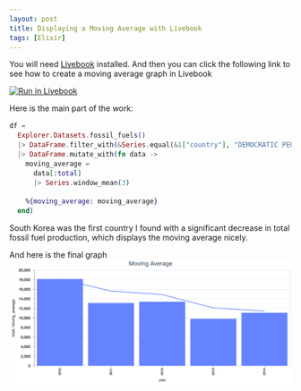 ```yaml
---
layout: post
title: Displaying a Moving Average with Livebook
tags: [Elixir]
---
```


You will need [Livebook](https://livebook.dev/) installed. And then you can click the following link to see how to create a moving average graph in Livebook

[![Run in Livebook](https://livebook.dev/badge/v1/blue.svg)](https://livebook.dev/run?url=https%3A%2F%2Fdewetblomerus.com%2Fassets%2Flivebooks%2Fmoving-average.livemd)

Here is the main part of the work:

```elixir
df =
  Explorer.Datasets.fossil_fuels()
  |> DataFrame.filter_with(&Series.equal(&1["country"], "DEMOCRATIC PEOPLE S REPUBLIC OF KOREA"))
  |> DataFrame.mutate_with(fn data ->
    moving_average =
      data[:total]
      |> Series.window_mean(3)

    %{moving_average: moving_average}
  end)
```

South Korea was the first country I found with a significant decrease in total fossil fuel production, which displays the moving average nicely.

And here is the final graph
![image tooltip here](/assets/images/moving-average-livebook.png)
